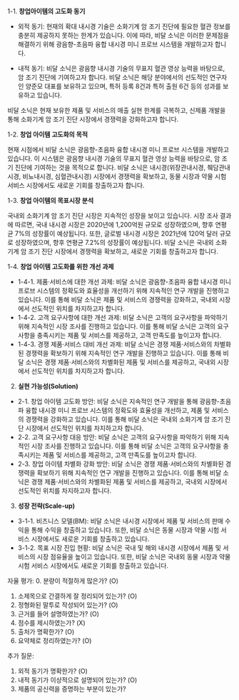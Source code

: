 1-1. **창업아이템의 고도화 동기**

- 외적 동기: 현재의 확대 내시경 기술은 소화기계 암 조기 진단에 필요한 혈관 정보를 충분히 제공하지 못하는 한계가 있습니다. 이에 따라, 비달 소닉은 이러한 문제점을 해결하기 위해 광음향-초음파 융합 내시경 미니 프로브 시스템을 개발하고자 합니다.

- 내적 동기: 비달 소닉은 광음향 내시경 기술의 무표지 혈관 영상 능력을 바탕으로, 암 조기 진단에 기여하고자 합니다. 비달 소닉은 해당 분야에서의 선도적인 연구자인 양준모 대표를 보유하고 있으며, 특허 등록 8건과 특허 출원 6건 등의 성과를 보유하고 있습니다.

비달 소닉은 현재 보유한 제품 및 서비스의 매출 실현 한계를 극복하고, 신제품 개발을 통해 소화기계 암 조기 진단 시장에서 경쟁력을 강화하고자 합니다.

1-2. **창업 아이템 고도화의 목적**

현재 시점에서 비달 소닉은 광음향-초음파 융합 내시경 미니 프로브 시스템을 개발하고 있습니다. 이 시스템은 광음향 내시경 기술의 무표지 혈관 영상 능력을 바탕으로, 암 조기 진단에 기여하는 것을 목적으로 합니다. 비달 소닉은 내시경(위장관내시경, 췌담관내시경, 비뇨내시경, 심혈관내시경) 시장에서 경쟁력을 확보하고, 동물 시장과 약물 시험 서비스 시장에서도 새로운 기회를 창출하고자 합니다.

1-3. **창업 아이템의 목표시장 분석**

국내외 소화기계 암 조기 진단 시장은 지속적인 성장을 보이고 있습니다. 시장 조사 결과에 따르면, 국내 내시경 시장은 2020년에 1,200억원 규모로 성장하였으며, 향후 연평균 7%의 성장률이 예상됩니다. 또한, 글로벌 내시경 시장은 2021년에 120억 달러 규모로 성장하였으며, 향후 연평균 7.2%의 성장률이 예상됩니다. 비달 소닉은 국내외 소화기계 암 조기 진단 시장에서 경쟁력을 확보하고, 새로운 기회를 창출하고자 합니다.

1-4. **창업 아이템 고도화를 위한 개선 과제**

- 1-4-1. 제품·서비스에 대한 개선 과제: 비달 소닉은 광음향-초음파 융합 내시경 미니 프로브 시스템의 정확도와 효율성을 개선하기 위해 지속적인 연구 개발을 진행하고 있습니다. 이를 통해 비달 소닉은 제품 및 서비스의 경쟁력을 강화하고, 국내외 시장에서 선도적인 위치를 차지하고자 합니다.
- 1-4-2. 고객 요구사항에 대한 개선 과제: 비달 소닉은 고객의 요구사항을 파악하기 위해 지속적인 시장 조사를 진행하고 있습니다. 이를 통해 비달 소닉은 고객의 요구사항을 충족시키는 제품 및 서비스를 제공하고, 고객 만족도를 높이고자 합니다.
- 1-4-3. 경쟁 제품·서비스 대비 개선 과제: 비달 소닉은 경쟁 제품·서비스와의 차별화된 경쟁력을 확보하기 위해 지속적인 연구 개발을 진행하고 있습니다. 이를 통해 비달 소닉은 경쟁 제품·서비스와의 차별화된 제품 및 서비스를 제공하고, 국내외 시장에서 선도적인 위치를 차지하고자 합니다.

2. **실현 가능성(Solution)**

- 2-1. 창업 아이템 고도화 방안: 비달 소닉은 지속적인 연구 개발을 통해 광음향-초음파 융합 내시경 미니 프로브 시스템의 정확도와 효율성을 개선하고, 제품 및 서비스의 경쟁력을 강화하고 있습니다. 이를 통해 비달 소닉은 국내외 소화기계 암 조기 진단 시장에서 선도적인 위치를 차지하고자 합니다.
- 2-2. 고객 요구사항 대응 방안: 비달 소닉은 고객의 요구사항을 파악하기 위해 지속적인 시장 조사를 진행하고 있습니다. 이를 통해 비달 소닉은 고객의 요구사항을 충족시키는 제품 및 서비스를 제공하고, 고객 만족도를 높이고자 합니다.
- 2-3. 창업 아이템 차별화 강화 방안: 비달 소닉은 경쟁 제품·서비스와의 차별화된 경쟁력을 확보하기 위해 지속적인 연구 개발을 진행하고 있습니다. 이를 통해 비달 소닉은 경쟁 제품·서비스와의 차별화된 제품 및 서비스를 제공하고, 국내외 시장에서 선도적인 위치를 차지하고자 합니다.

3. **성장 전략(Scale-up)**

- 3-1-1. 비즈니스 모델(BM): 비달 소닉은 내시경 시장에서 제품 및 서비스의 판매 수익을 통해 수익을 창출하고 있습니다. 또한, 비달 소닉은 동물 시장과 약물 시험 서비스 시장에서도 새로운 기회를 창출하고 있습니다.
- 3-1-2. 목표 시장 진입 현황: 비달 소닉은 국내 및 해외 내시경 시장에서 제품 및 서비스의 시장 점유율을 높이고 있습니다. 또한, 비달 소닉은 국내외 동물 시장과 약물 시험 서비스 시장에서도 새로운 기회를 창출하고 있습니다.

자율 평가:
0. 분량이 적절하게 많은가? (O)
1. 소제목으로 간결하게 잘 정리되어 있는가? (O)
2. 정형화된 말투로 작성되어 있는가? (O)
3. 근거를 들어 설명하였는가? (O)
4. 점수를 제시하였는가? (X)
5. 출처가 명확한가? (O)
6. 요약체로 정리하였는가? (O)

추가 질문:
1. 외적 동기가 명확한가? (O)
2. 내적 동기가 이상적으로 설명되어 있는가? (O)
3. 제품의 공신력을 증명하는 부분이 있는가?